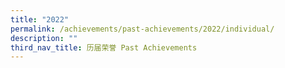 ```yaml
---
title: "2022"
permalink: /achievements/past-achievements/2022/individual/
description: ""
third_nav_title: 历届荣誉 Past Achievements
---
```

